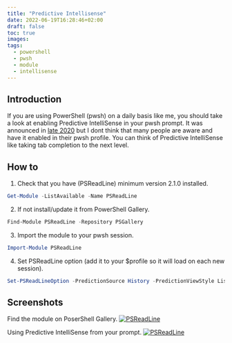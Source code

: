 ```yaml
---
title: "Predictive Intellisense"
date: 2022-06-19T16:28:46+02:00
draft: false
toc: true
images:
tags:
  - powershell
  - pwsh
  - module
  - intellisense
---
```

## Introduction
If you are using PowerShell (pwsh) on a daily basis like me, you should take a look at enabling Predictive IntelliSense in your pwsh prompt. It was announced in [late 2020](https://devblogs.microsoft.com/powershell/announcing-psreadline-2-1-with-predictive-intellisense/) but I dont think that many people are aware and have it enabled in their pwsh profile. You can think of Predictive IntelliSense like taking tab completion to the next level.
## How to
1. Check that you have (PSReadLine) minimum version 2.1.0 installed.
```powershell
Get-Module -ListAvailable -Name PSReadLine
```
2. If not install/update it from PowerShell Gallery.
```powershell
Find-Module PSReadLine -Repository PSGallery
```
3. Import the module to your pwsh session.
```powershell
Import-Module PSReadLine
```
4. Set PSReadLine option (add it to your $profile so it will load on each new session).
```powershell
Set-PSReadLineOption -PredictionSource History -PredictionViewStyle ListView
```
## Screenshots
Find the module on PoserShell Gallery.
[![PSReadLine](/img/posts/psreadline.png)](/img/posts/psreadline.png)

Using Predictive IntelliSense from your prompt.
[![PSReadLine](/img/posts/psreadline2.png)](/img/posts/psreadline2.png)
